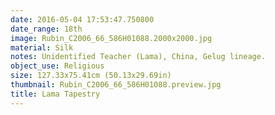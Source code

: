```yaml
---
date: 2016-05-04 17:53:47.750800
date_range: 18th
image: Rubin_C2006_66_586H01088.2000x2000.jpg
material: Silk
notes: Unidentified Teacher (Lama), China, Gelug lineage.
object_use: Religious
size: 127.33x75.41cm (50.13x29.69in)
thumbnail: Rubin_C2006_66_586H01088.preview.jpg
title: Lama Tapestry
---
```


